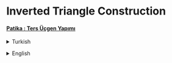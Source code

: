 # Inverted Triangle Construction
#### [Patika : Ters Üçgen Yapımı](https://app.patika.dev/moduller/java101/odev-ters-ucgen)
<details><summary>Turkish</summary>
<p>

# Ödev
## Java 101 - Döngüler - Ters Üçgen Yapımı
Java ile basamak sayısının kullanıcıdan alınan ve döngüler kullanılarak, yıldızlar(*) ile ekrana ters üçgen çizen programı yazın.

### Şartlar
- Basamak sayısı 10 olmalı

### Örnek Çıktı 
   *******************
    *****************
     ***************
      *************
       ***********
        *********
         *******
          *****
           ***
            *

</p>

</details>

<p>
</p>  

 <details><summary>English</summary>
  <p>

  </p>

<p align="center">
  <img width="600" height="300" src="https://github.com/aykutcihansevim/PatikaDev/blob/main/images/workinprogress.png?raw=true">
  <img width="600" height="300" src="https://github.com/aykutcihansevim/PatikaDev/blob/main/images/underconscontentwillbe.png?raw=true">
</p>

</details>

